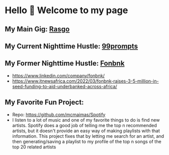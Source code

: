 # Hello 👋 Welcome to my page

## My Main Gig: [Rasgo](https://www.rasgoml.com/)

## My Current Nighttime Hustle: [99prompts](https://99prompts.io)

## My Former Nighttime Hustle: [Fonbnk](https://www.fonbnk.com)
  - https://www.linkedin.com/company/fonbnk/
  - https://www.itnewsafrica.com/2022/03/fonbnk-raises-3-5-million-in-seed-funding-to-aid-underbanked-across-africa/
 
 
 ## My Favorite Fun Project:
  - Repo: https://github.com/mcmaimas/Spotify
  - I listen to a lot of music and one of my favorite things to do is find new artists. Spotify does a good job of telling me the top n recommended artists, but it doesn't provide an easy way of making playlists with that information. This project fixes that by letting me search for an artist, and then generating/saving a playlist to my profile of the top n songs of the top 20 related artists
 
